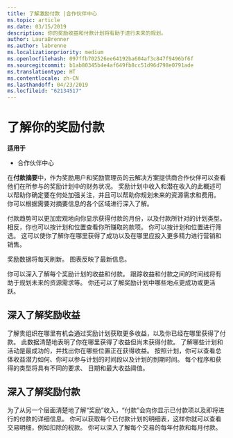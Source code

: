 ```yaml
---
title: 了解激励付款 |合作伙伴中心
ms.topic: article
ms.date: 03/15/2019
description: 你的奖励收益和付款计划将有助于进行未来的规划。
author: LauraBrenner
ms.author: labrenne
ms.localizationpriority: medium
ms.openlocfilehash: 097ffb702526ee64192ba604af3c847f9496bf6f
ms.sourcegitcommit: b1ab80345b4e4af649fb8cc51d96d798e0791ade
ms.translationtype: HT
ms.contentlocale: zh-CN
ms.lasthandoff: 04/23/2019
ms.locfileid: "62134517"
---
```

# <a name="understand-your-incentive-payouts"></a>了解你的奖励付款

**适用于**

-  合作伙伴中心


在**付款摘要**中，作为奖励用户和奖励管理员的云解决方案提供商合作伙伴可以查看他们在所参与的奖励计划中的财务状况。 奖励计划中收入和潜在收入的此概述可以帮助你确定要在何处加强关注，并且可以帮助你规划未来的资源需求和费用。 你可以根据需要对摘要信息的各个区域进行深入了解。 

付款趋势可以更加宏观地向你显示获得付款的月份，以及付款所针对的计划类型。 相反，你也可以按计划和位置查看你所赚取的款项。 你可以按计划和位置进行筛选。 这可以使你了解你在哪里获得了成功以及在哪里应投入更多精力进行营销和销售。

奖励数据将每天刷新。 图表反映了最新信息。

你可以深入了解每个奖励计划的收益和付款。 跟踪收益和付款之间的时间线将有助于规划未来的资源需求等。 你还可以了解奖励计划中哪些地点更成功或更活跃。 

## <a name="drill-down-on-incentives-earnings"></a>深入了解奖励收益
了解贵组织在哪里有机会通过奖励计划获取更多收益，以及你已经在哪里获得了付款。 此数据清楚地表明了你在哪里获得了收益但尚未获得付款。  了解哪些计划和活动是最成功的，并找出你在哪些位置正在获得收益。 按照计划，你可以查看总体收益潜力如何、你可以参与计划的时间段以及计划的到期时间。 每个程序和获得的类型将具有不同的要求、 日期和最大收益阈值。 

## <a name="drill-down-on-incentive-payouts"></a>深入了解奖励付款
为了从另一个层面清楚地了解“奖励”收入，“付款”会向你显示已付款项以及即将进行的付款的详细信息。 你可以获取每个已付款计划的明细表，这样你就可以查看交易明细，例如扣除的税款。 你可以深入了解每个交易的每年付款和每月付款。